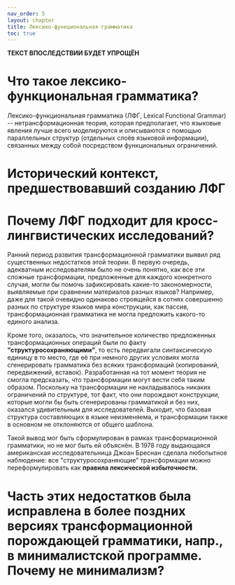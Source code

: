 ```yaml
---
nav_order: 5
layout: chapter
title: Лексико-функциональная грамматика
toc: true
---
```


**ТЕКСТ ВПОСЛЕДСТВИИ БУДЕТ УПРОЩЁН**

# Что такое лексико-функциональная грамматика?

Лексико-функциональная грамматика (ЛФГ, Lexical Functional Grammar) -- нетрансформационная теория, которая предполагает, что языковые явления лучше всего моделируются и описываются с помощью параллельных структур (отдельных слоёв языковой информации), связанных между собой посредством функциональных ограничений.

# Исторический контекст, предшествовавший созданию ЛФГ

# Почему ЛФГ подходит для кросс-лингвистических исследований?

Ранний период развития трансформационной грамматики выявил ряд существенных недостатков этой теории. В первую очередь, адекватным исследователям было не очень понятно, как все эти сложные трансформации, предложенные для каждого конкретного случая, могли бы помочь зафиксировать какие-то закономерности, выявляемые при сравнении материалов разных языков? Например, даже для такой очевидно одинаково строящейся в сотнях совершенно разных по структуре языков мира конструкции, как пассив, трансформационная грамматика не могла предложить какого-то единого анализа. 

Кроме того, оказалось, что значительное количество предложенных трансформационных операций были по факту **"структуросохраняющими"**, то есть передвигали синтаксическую единицу в то место, где её при немного других условиях могла сгенерировать грамматика без всяких трансформаций (копирований, передвижений, вставок). Разработанная на тот момент теория не смогла предсказать, что трансформации могут вести себя таким образом. Поскольку на трансформации не накладывалось никаких ограничений по структуре, тот факт, что они порождают конструкции, которые могли бы быть сгенерированы грамматикой и без них, оказался удивительным для исследователей. Выходит, что базовая структура составляющих в языке неизменяема, и трансформации также в основном не отклоняются от общего шаблона.

Такой вывод мог быть сформулирован в рамках трансформационной грамматики, но не мог быть ей объяснён. В 1978 году выдающаяся американская исследовательница Джоан Бреснан сделала любопытное наблюдение: все "структуросохраняющие" трансформации можно переформулировать как **правила лексической избыточности.** 

# Часть этих недостатков была исправлена в более поздних версиях трансформационной порождающей грамматики, напр., в минималистской программе. Почему не минимализм?
